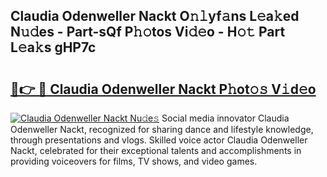## Claudia Odenweller Nackt O𝚗𝚕yf𝚊ns L𝚎a𝚔ed N𝚞𝚍es - Part-sQf P𝚑𝚘tos Vi𝚍𝚎o - H𝚘𝚝 Part L𝚎a𝚔s gHP7c

# <h2><a href="http://kfeh29.oniu.top/?m=Claudia+Odenweller+Nackt">🔗👉 🔴 Claudia Odenweller Nackt P𝚑ot𝚘𝚜 V𝚒d𝚎o</a></h2>

[![Claudia Odenweller Nackt Nu𝚍e𝚜](https://i.imgur.com/0qMVB7G.gif)](http://kfeh29.oniu.top/?m=Claudia+Odenweller+Nackt)
Social media innovator Claudia Odenweller Nackt, recognized for sharing dance and lifestyle knowledge, through presentations and vlogs. Skilled voice actor Claudia Odenweller Nackt, celebrated for their exceptional talents and accomplishments in providing voiceovers for films, TV shows, and video games.  
